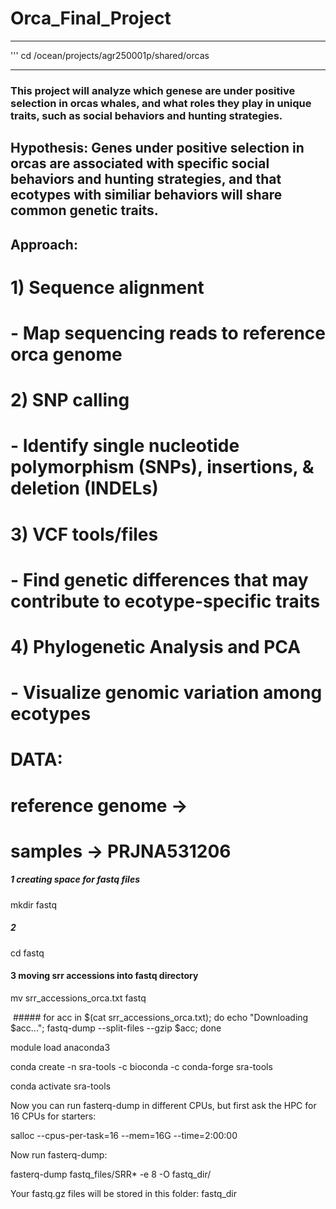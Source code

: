 # Orca_Final_Project
---
'''
cd /ocean/projects/agr250001p/shared/orcas

---



### This project will analyze which genese are under positive selection in orcas whales, and what roles they play in unique traits, such as social behaviors and hunting strategies.

## Hypothesis: Genes under positive selection in orcas are associated with specific social behaviors and hunting strategies, and that ecotypes with similiar behaviors will share common genetic traits. 

## Approach: 
#  1) Sequence alignment
#          - Map sequencing reads to reference orca genome
#  2) SNP calling 
#          - Identify single nucleotide polymorphism (SNPs), insertions, & deletion (INDELs)
#  3) VCF tools/files
#          - Find genetic differences that may contribute to ecotype-specific traits
#  4) Phylogenetic Analysis and PCA 
#          - Visualize genomic variation among ecotypes

# DATA:
#      reference genome -> 
#       samples -> PRJNA531206




##### 1 creating space for fastq files
mkdir fastq
##### 2 
cd fastq
#### 3 moving srr accessions into fastq directory
mv srr_accessions_orca.txt fastq


 #####
 for acc in $(cat srr_accessions_orca.txt); do echo "Downloading $acc..."; fastq-dump --split-files --gzip $acc; done


module load anaconda3

conda create -n sra-tools -c bioconda -c conda-forge sra-tools

conda activate sra-tools

Now you can run fasterq-dump in different CPUs, but first ask the HPC for 16 CPUs for starters:

salloc --cpus-per-task=16 --mem=16G --time=2:00:00

Now run fasterq-dump:

fasterq-dump fastq_files/SRR* -e 8 -O fastq_dir/

Your fastq.gz files will be stored in this folder: fastq_dir
